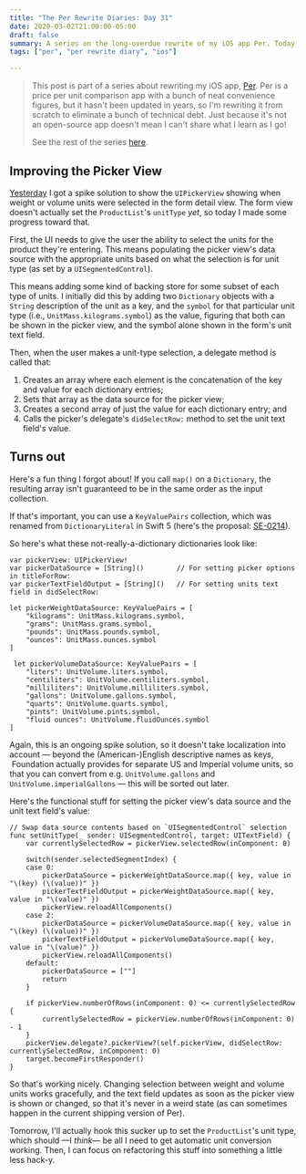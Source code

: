 ```yaml
---
title: "The Per Rewrite Diaries: Day 31"
date: 2020-03-02T21:00:00-05:00
draft: false
summary: A series on the long-overdue rewrite of my iOS app Per. Today, I work towards getting the picker view to set product units.
tags: ["per", "per rewrite diary", "ios"]

---
```


> This post is part of a series about rewriting my iOS app, [Per](https://droppedbits.com/apps/per). Per is a price per unit comparison app with a bunch of neat convenience figures, but it hasn't been updated in years, so I'm rewriting it from scratch to eliminate a bunch of technical debt. Just because it's not an open-source app doesn't mean I can't share what I learn as I go!
> 
> See the rest of the series [here](/tags/per-rewrite-diary/).

## Improving the Picker View

[Yesterday] I got a spike solution to show the `UIPickerView` showing when weight or volume units were selected in the form detail view. The form view doesn't actually set the `ProductList`'s `unitType` _yet_, so today I made some progress toward that.

First, the UI needs to give the user the ability to select the units for the product they're entering. This means populating the picker view's data source with the appropriate units based on what the selection is for unit type (as set by a `UISegmentedControl`).

This means adding some kind of backing store for some subset of each type of units. I initially did this by adding two `Dictionary` objects with a `String` description of the unit as a key, and the `symbol` for that particular unit type (i.e., `UnitMass.kilograms.symbol`) as the value, figuring that both can be shown in the picker view, and the symbol alone shown in the form's unit text field.

Then, when the user makes a unit-type selection, a delegate method is called that:

1. Creates an array where each element is the concatenation of the key and value for each dictionary entries;
2. Sets that array as the data source for the picker view;
3. Creates a second array of just the value for each dictionary entry; and
4. Calls the picker's delegate's `didSelectRow:` method to set the unit text field's value.

## Turns out

Here's a fun thing I forgot about! If you call `map()` on a `Dictionary`, the resulting array isn't guaranteed to be in the same order as the input collection.

If that's important, you can use a `KeyValuePairs` collection, which was renamed from `DictionaryLiteral` in Swift 5 (here's the proposal: [SE-0214]).

So here's what these not-really-a-dictionary dictionaries look like:

```
var pickerView: UIPickerView!
var pickerDataSource = [String]()        // For setting picker options in titleForRow:
var pickerTextFieldOutput = [String]()   // For setting units text field in didSelectRow:

let pickerWeightDataSource: KeyValuePairs = [
    "kilograms": UnitMass.kilograms.symbol,
    "grams": UnitMass.grams.symbol,
    "pounds": UnitMass.pounds.symbol,
    "ounces": UnitMass.ounces.symbol
]
    
 let pickerVolumeDataSource: KeyValuePairs = [
    "liters": UnitVolume.liters.symbol,
    "centiliters": UnitVolume.centiliters.symbol,
    "milliliters": UnitVolume.milliliters.symbol,
    "gallons": UnitVolume.gallons.symbol,
    "quarts": UnitVolume.quarts.symbol,
    "pints": UnitVolume.pints.symbol,
    "fluid ounces": UnitVolume.fluidOunces.symbol
]
```

Again, this is an ongoing spike solution, so it doesn't take localization into account — beyond the (American-)English descriptive names as keys,  Foundation actually provides for separate US and Imperial volume units, so that you can convert from e.g. `UnitVolume.gallons` and `UnitVolume.imperialGallons` — this will be sorted out later.

Here's the functional stuff for setting the picker view's data source and the unit text field's value:

```
// Swap data source contents based on `UISegmentedControl` selection
func setUnitType(_ sender: UISegmentedControl, target: UITextField) {
    var currentlySelectedRow = pickerView.selectedRow(inComponent: 0)

    switch(sender.selectedSegmentIndex) {
    case 0:
        pickerDataSource = pickerWeightDataSource.map({ key, value in "\(key) (\(value))" })
        pickerTextFieldOutput = pickerWeightDataSource.map({ key, value in "\(value)" })
        pickerView.reloadAllComponents()
    case 2:
        pickerDataSource = pickerVolumeDataSource.map({ key, value in "\(key) (\(value))" })
        pickerTextFieldOutput = pickerVolumeDataSource.map({ key, value in "\(value)" })
        pickerView.reloadAllComponents()
    default:
        pickerDataSource = [""]
        return
    }

    if pickerView.numberOfRows(inComponent: 0) <= currentlySelectedRow {
        currentlySelectedRow = pickerView.numberOfRows(inComponent: 0) - 1
    }
    pickerView.delegate?.pickerView?(self.pickerView, didSelectRow: currentlySelectedRow, inComponent: 0)
    target.becomeFirstResponder()
}
```

So that's working nicely. Changing selection between weight and volume units works gracefully, and the text field updates as soon as the picker view is shown or changed, so that it's never in a weird state (as can sometimes happen in the current shipping version of Per).

Tomorrow, I'll actually hook this sucker up to set the `ProductList`'s unit type, which should —I _think_— be all I need to get automatic unit conversion working. Then, I can focus on refactoring this stuff into something a little less hack-y.

[Yesterday]: /post/per-diaries-day-30/
[SE-0214]: https://github.com/apple/swift-evolution/blob/master/proposals/0214-DictionaryLiteral.md